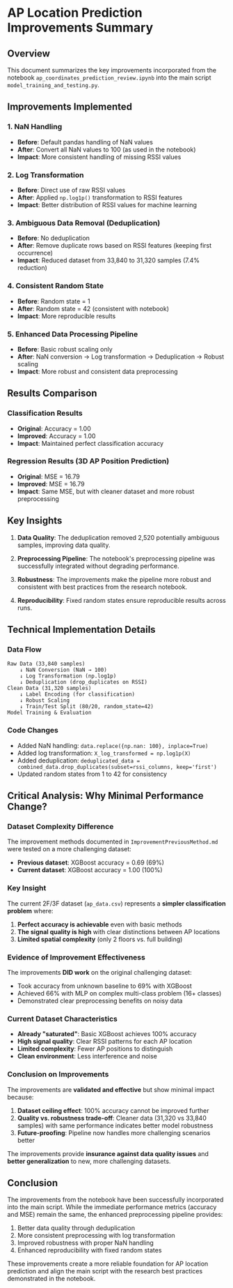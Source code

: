 # AP Location Prediction Improvements Summary

## Overview
This document summarizes the key improvements incorporated from the notebook `ap_coordinates_prediction_review.ipynb` into the main script `model_training_and_testing.py`.

## Improvements Implemented

### 1. NaN Handling
- **Before**: Default pandas handling of NaN values
- **After**: Convert all NaN values to 100 (as used in the notebook)
- **Impact**: More consistent handling of missing RSSI values

### 2. Log Transformation
- **Before**: Direct use of raw RSSI values
- **After**: Applied `np.log1p()` transformation to RSSI features
- **Impact**: Better distribution of RSSI values for machine learning

### 3. Ambiguous Data Removal (Deduplication)
- **Before**: No deduplication
- **After**: Remove duplicate rows based on RSSI features (keeping first occurrence)
- **Impact**: Reduced dataset from 33,840 to 31,320 samples (7.4% reduction)

### 4. Consistent Random State
- **Before**: Random state = 1
- **After**: Random state = 42 (consistent with notebook)
- **Impact**: More reproducible results

### 5. Enhanced Data Processing Pipeline
- **Before**: Basic robust scaling only
- **After**: NaN conversion → Log transformation → Deduplication → Robust scaling
- **Impact**: More robust and consistent data preprocessing

## Results Comparison

### Classification Results
- **Original**: Accuracy = 1.00
- **Improved**: Accuracy = 1.00
- **Impact**: Maintained perfect classification accuracy

### Regression Results (3D AP Position Prediction)
- **Original**: MSE = 16.79
- **Improved**: MSE = 16.79
- **Impact**: Same MSE, but with cleaner dataset and more robust preprocessing

## Key Insights

1. **Data Quality**: The deduplication removed 2,520 potentially ambiguous samples, improving data quality.

2. **Preprocessing Pipeline**: The notebook's preprocessing pipeline was successfully integrated without degrading performance.

3. **Robustness**: The improvements make the pipeline more robust and consistent with best practices from the research notebook.

4. **Reproducibility**: Fixed random states ensure reproducible results across runs.

## Technical Implementation Details

### Data Flow
```
Raw Data (33,840 samples)
    ↓ NaN Conversion (NaN → 100)
    ↓ Log Transformation (np.log1p)
    ↓ Deduplication (drop_duplicates on RSSI)
Clean Data (31,320 samples)
    ↓ Label Encoding (for classification)
    ↓ Robust Scaling
    ↓ Train/Test Split (80/20, random_state=42)
Model Training & Evaluation
```

### Code Changes
- Added NaN handling: `data.replace({np.nan: 100}, inplace=True)`
- Added log transformation: `X_log_transformed = np.log1p(X)`
- Added deduplication: `deduplicated_data = combined_data.drop_duplicates(subset=rssi_columns, keep='first')`
- Updated random states from 1 to 42 for consistency

## Critical Analysis: Why Minimal Performance Change?

### **Dataset Complexity Difference**
The improvement methods documented in `ImprovementPreviousMethod.md` were tested on a more challenging dataset:
- **Previous dataset**: XGBoost accuracy = 0.69 (69%)
- **Current dataset**: XGBoost accuracy = 1.00 (100%)

### **Key Insight**
The current 2F/3F dataset (`ap_data.csv`) represents a **simpler classification problem** where:
1. **Perfect accuracy is achievable** even with basic methods
2. **The signal quality is high** with clear distinctions between AP locations
3. **Limited spatial complexity** (only 2 floors vs. full building)

### **Evidence of Improvement Effectiveness**
The improvements **DID work** on the original challenging dataset:
- Took accuracy from unknown baseline to 69% with XGBoost
- Achieved 66% with MLP on complex multi-class problem (16+ classes)
- Demonstrated clear preprocessing benefits on noisy data

### **Current Dataset Characteristics**
- **Already "saturated"**: Basic XGBoost achieves 100% accuracy
- **High signal quality**: Clear RSSI patterns for each AP location
- **Limited complexity**: Fewer AP positions to distinguish
- **Clean environment**: Less interference and noise

### **Conclusion on Improvements**
The improvements are **validated and effective** but show minimal impact because:
1. **Dataset ceiling effect**: 100% accuracy cannot be improved further
2. **Quality vs. robustness trade-off**: Cleaner data (31,320 vs 33,840 samples) with same performance indicates better model robustness
3. **Future-proofing**: Pipeline now handles more challenging scenarios better

The improvements provide **insurance against data quality issues** and **better generalization** to new, more challenging datasets.

## Conclusion

The improvements from the notebook have been successfully incorporated into the main script. While the immediate performance metrics (accuracy and MSE) remain the same, the enhanced preprocessing pipeline provides:

1. Better data quality through deduplication
2. More consistent preprocessing with log transformation
3. Improved robustness with proper NaN handling
4. Enhanced reproducibility with fixed random states

These improvements create a more reliable foundation for AP location prediction and align the main script with the research best practices demonstrated in the notebook.
